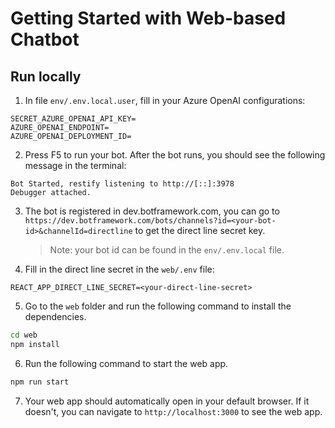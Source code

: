 # Getting Started with Web-based Chatbot

## Run locally

1. In file `env/.env.local.user`, fill in your Azure OpenAI configurations:

```
SECRET_AZURE_OPENAI_API_KEY=
AZURE_OPENAI_ENDPOINT=
AZURE_OPENAI_DEPLOYMENT_ID=
```

2. Press F5 to run your bot. After the bot runs, you should see the following message in the terminal:

```
Bot Started, restify listening to http://[::]:3978
Debugger attached.
```

3. The bot is registered in dev.botframework.com, you can go to `https://dev.botframework.com/bots/channels?id=<your-bot-id>&channelId=directline` to get the direct line secret key.

   > Note: your bot id can be found in the `env/.env.local` file.

4. Fill in the direct line secret in the `web/.env` file:

```
REACT_APP_DIRECT_LINE_SECRET=<your-direct-line-secret>
```

5. Go to the `web` folder and run the following command to install the dependencies.

```bash
cd web
npm install
```

6. Run the following command to start the web app.

```bash
npm run start
```

7. Your web app should automatically open in your default browser. If it doesn't, you can navigate to `http://localhost:3000` to see the web app.
